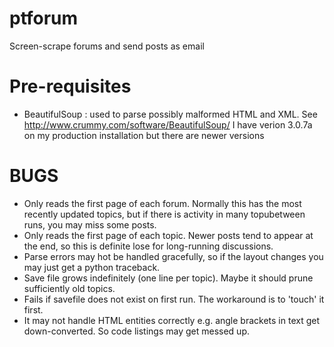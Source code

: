 ptforum
=======

Screen-scrape forums and send posts as email

Pre-requisites
==============

* BeautifulSoup : used to parse possibly malformed HTML and XML.  See http://www.crummy.com/software/BeautifulSoup/  I have verion 3.0.7a on my production installation but there are newer versions

BUGS
====

* Only reads the first page of each forum.  Normally this has the most recently updated topics, but if there is activity in many topubetween runs, you may miss some posts.
* Only reads the first page of each topic.  Newer posts tend to appear at the end, so this is definite lose for long-running discussions.
* Parse errors may hot be handled gracefully, so if the layout changes you may just get a python traceback.
* Save file grows indefinitely (one line per topic).  Maybe it should prune sufficiently old topics.
* Fails if savefile does not exist on first run.  The workaround is to 'touch' it first.
* It may not handle HTML entities correctly e.g. angle brackets in text get down-converted.  So code listings may get messed up.
